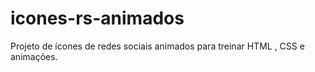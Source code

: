 # icones-rs-animados
Projeto de ícones de redes sociais animados para treinar HTML , CSS e animações.
